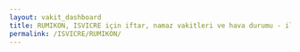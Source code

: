 ```yaml
---
layout: vakit_dashboard
title: RUMIKON, ISVICRE için iftar, namaz vakitleri ve hava durumu - ilçe/eyalet seç
permalink: /ISVICRE/RUMIKON/
---
```


<script type="text/javascript">
  var GLOBAL_COUNTRY = 'ISVICRE';
  var GLOBAL_CITY = 'RUMIKON';
  var GLOBAL_STATE = '';
  var lat = 72;
  var lon = 21;
</script>
